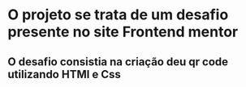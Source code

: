 # O projeto se trata de um desafio presente no site Frontend mentor

## O desafio consistia na criação deu qr code utilizando HTMl e Css
